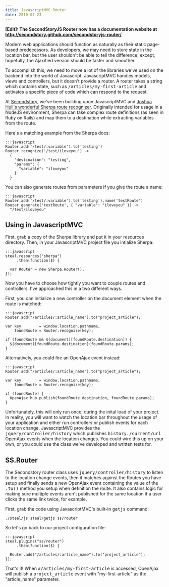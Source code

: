 ```yaml
--- 
title: JavascriptMVC Router
date: 2010-07-23
---
```


[Joshua Hull's wonderful Sherpa route recognizer]: http://github.com/joshbuddy/sherpa
[a copy of the Sherpa library]: http://github.com/joshbuddy/sherpa/raw/master/lib/sherpa.js
[grab the code from GitHub as a download]: http://github.com/secondstory/secondstoryjs-router/zipball/master
[Secondstory]: http://secondstory.com/

**[Edit]: The SecondStoryJS Router now has a documentation website at <a href="http://secondstory.github.com/secondstoryjs-router/">http://secondstory.github.com/secondstoryjs-router/</a>**

Modern web applications should function as naturally as their static page-based predecessors. As developers, we may need to store state in the location bar, but the user shouldn't be able to tell the difference, except, hopefully, the Ajaxified version should be faster and smoother.

To accomplish this, we need to move a lot of the libraries we've used on the backend into the world of Javascript. JavascriptMVC handles models, views and controllers, but it doesn't provide a router. A router takes a string which contains state, such as <tt>/articles/my-first-article</tt> and activates a specific piece of code which can respond to the request.

At [Secondstory], we've been building upon JavascriptMVC and [Joshua Hull's wonderful Sherpa route recognizer]. Originally intended for usage in a NodeJS environment, Sherpa can take complex route definitions (as seen in Ruby on Rails) and map them to a destination while extracting variables from the route.

Here's a matching example from the Sherpa docs:

    :::javascript
    Router.add('/test/:variable').to('testing')
    Router.recognize('/test/iloveyou') ->
      {
        "destination": "testing",
        "params": {
          "variable": "iloveyou"
        }
      }

You can also generate routes from parameters if you give the route a name:

    :::javascript
    Router.add('/test/:variable').to('testing').name('testRoute')
    Router.generate('testRoute', { "variable": "iloveyou" }) ->
      "/test/iloveyou"


Using in JavascriptMVC
----------------------

First, grab a copy of the Sherpa library and put it in your resources directory. Then, in your JavascriptMVC project file you intialize Sherpa:

    :::javascript
    steal.resources("sherpa")
         .then(function($) {

      var Router = new Sherpa.Router();
    });

Now you have to choose how tightly you want to couple routes and controllers. I've approached this in a two different ways.

First, you can initialize a new controller on the document element when the route is matched:

    :::javascript
    Router.add("/articles/:article_name").to("project_article");
    
    var key        = window.location.pathname,
        foundRoute = Router.recognize(key);
        
    if (foundRoute && $(document)[foundRoute.destination]) {
      $(document)[foundRoute.destination](foundRoute.params);
    }

Alternatively, you could fire an OpenAjax event instead:

    :::javascript
    Router.add("/articles/:article_name").to("project_article");
    
    var key        = window.location.pathname,
        foundRoute = Router.recognize(key);
        
    if (foundRoute) {
      OpenAjax.hub.publish(foundRoute.destination, foundRoute.params);
    }

Unfortunately, this will only run once, during the inital load of your project. In reality, you will want to watch the location bar throughout the usage of your application and either run controllers or publish events for each location change. JavascriptMVC provides the <tt>jquery/controller/history</tt> which publishes <tt>history./current/url</tt> OpenAjax events when the location changes. You could wire this up on your own, or you could use the class we've developed and written tests for.

SS.Router
---------

The Secondstory router class uses <tt>jquery/controller/history</tt> to listen to the location change events, then it matches against the Routes you have setup and finally sends a new OpenAjax event containing the value of the <tt>.to()</tt> method you setup when definition the route. It also contains logic for making sure multiple events aren't published for the same location if a user clicks the same link twice, for example.

First, grab the code using JavascriptMVC's built-in <tt>getjs</tt> command:

    ./steal/js steal/getjs ss/router
    
So let's go back to our project configuration file:

    :::javascript
    steal.plugins("ss/router")
         .then(function($) {

      Router.add("/articles/:article_name").to("project_article");
    });
    
That's it! When <tt>#/articles/my-first-article</tt> is accessed, OpenAjax will publish a <tt>project_article</tt> event with "my-first-article" as the "article_name" parameter.
